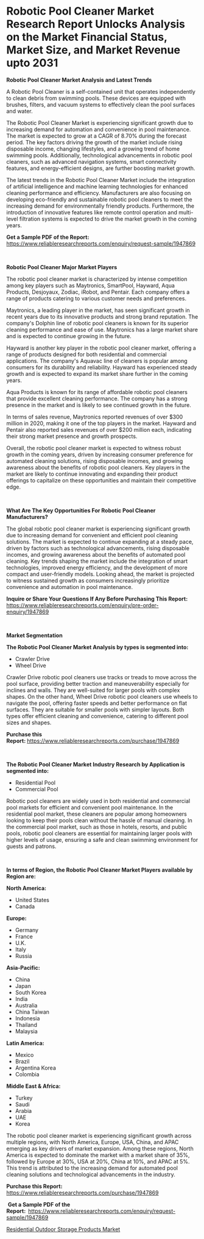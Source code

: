 <p><h1>Robotic Pool Cleaner Market Research Report Unlocks Analysis on the Market Financial Status, Market Size, and Market Revenue upto 2031</h1></p><p><strong>Robotic Pool Cleaner Market Analysis and Latest Trends</strong></p>
<p><p>A Robotic Pool Cleaner is a self-contained unit that operates independently to clean debris from swimming pools. These devices are equipped with brushes, filters, and vacuum systems to effectively clean the pool surfaces and water.</p><p>The Robotic Pool Cleaner Market is experiencing significant growth due to increasing demand for automation and convenience in pool maintenance. The market is expected to grow at a CAGR of 8.70% during the forecast period. The key factors driving the growth of the market include rising disposable income, changing lifestyles, and a growing trend of home swimming pools. Additionally, technological advancements in robotic pool cleaners, such as advanced navigation systems, smart connectivity features, and energy-efficient designs, are further boosting market growth.</p><p>The latest trends in the Robotic Pool Cleaner Market include the integration of artificial intelligence and machine learning technologies for enhanced cleaning performance and efficiency. Manufacturers are also focusing on developing eco-friendly and sustainable robotic pool cleaners to meet the increasing demand for environmentally friendly products. Furthermore, the introduction of innovative features like remote control operation and multi-level filtration systems is expected to drive the market growth in the coming years.</p></p>
<p><strong>Get a Sample PDF of the Report:&nbsp;</strong> <a href="https://www.reliableresearchreports.com/enquiry/request-sample/1947869">https://www.reliableresearchreports.com/enquiry/request-sample/1947869</a></p>
<p>&nbsp;</p>
<p><strong>Robotic Pool Cleaner Major Market Players</strong></p>
<p><p>The robotic pool cleaner market is characterized by intense competition among key players such as Maytronics, SmartPool, Hayward, Aqua Products, Desjoyaux, Zodiac, iRobot, and Pentair. Each company offers a range of products catering to various customer needs and preferences.</p><p>Maytronics, a leading player in the market, has seen significant growth in recent years due to its innovative products and strong brand reputation. The company's Dolphin line of robotic pool cleaners is known for its superior cleaning performance and ease of use. Maytronics has a large market share and is expected to continue growing in the future.</p><p>Hayward is another key player in the robotic pool cleaner market, offering a range of products designed for both residential and commercial applications. The company's Aquavac line of cleaners is popular among consumers for its durability and reliability. Hayward has experienced steady growth and is expected to expand its market share further in the coming years.</p><p>Aqua Products is known for its range of affordable robotic pool cleaners that provide excellent cleaning performance. The company has a strong presence in the market and is likely to see continued growth in the future.</p><p>In terms of sales revenue, Maytronics reported revenues of over $300 million in 2020, making it one of the top players in the market. Hayward and Pentair also reported sales revenues of over $200 million each, indicating their strong market presence and growth prospects.</p><p>Overall, the robotic pool cleaner market is expected to witness robust growth in the coming years, driven by increasing consumer preference for automated cleaning solutions, rising disposable incomes, and growing awareness about the benefits of robotic pool cleaners. Key players in the market are likely to continue innovating and expanding their product offerings to capitalize on these opportunities and maintain their competitive edge.</p></p>
<p>&nbsp;</p>
<p><strong>What Are The Key Opportunities For Robotic Pool Cleaner Manufacturers?</strong></p>
<p><p>The global robotic pool cleaner market is experiencing significant growth due to increasing demand for convenient and efficient pool cleaning solutions. The market is expected to continue expanding at a steady pace, driven by factors such as technological advancements, rising disposable incomes, and growing awareness about the benefits of automated pool cleaning. Key trends shaping the market include the integration of smart technologies, improved energy efficiency, and the development of more compact and user-friendly models. Looking ahead, the market is projected to witness sustained growth as consumers increasingly prioritize convenience and automation in pool maintenance.</p></p>
<p><strong>Inquire or Share Your Questions If Any Before Purchasing This Report:</strong> <a href="https://www.reliableresearchreports.com/enquiry/pre-order-enquiry/1947869">https://www.reliableresearchreports.com/enquiry/pre-order-enquiry/1947869</a></p>
<p>&nbsp;</p>
<p><strong>Market Segmentation</strong></p>
<p><strong>The Robotic Pool Cleaner Market Analysis by types is segmented into:</strong></p>
<p><ul><li>Crawler Drive</li><li>Wheel Drive</li></ul></p>
<p><p>Crawler Drive robotic pool cleaners use tracks or treads to move across the pool surface, providing better traction and maneuverability especially for inclines and walls. They are well-suited for larger pools with complex shapes. On the other hand, Wheel Drive robotic pool cleaners use wheels to navigate the pool, offering faster speeds and better performance on flat surfaces. They are suitable for smaller pools with simpler layouts. Both types offer efficient cleaning and convenience, catering to different pool sizes and shapes.</p></p>
<p><strong>Purchase this Report:&nbsp;</strong><a href="https://www.reliableresearchreports.com/purchase/1947869">https://www.reliableresearchreports.com/purchase/1947869</a></p>
<p>&nbsp;</p>
<p><strong>The Robotic Pool Cleaner Market Industry Research by Application is segmented into:</strong></p>
<p><ul><li>Residential Pool</li><li>Commercial Pool</li></ul></p>
<p><p>Robotic pool cleaners are widely used in both residential and commercial pool markets for efficient and convenient pool maintenance. In the residential pool market, these cleaners are popular among homeowners looking to keep their pools clean without the hassle of manual cleaning. In the commercial pool market, such as those in hotels, resorts, and public pools, robotic pool cleaners are essential for maintaining larger pools with higher levels of usage, ensuring a safe and clean swimming environment for guests and patrons.</p></p>
<p>&nbsp;</p>
<p><strong>In terms of Region, the Robotic Pool Cleaner Market Players available by Region are:</strong></p>
<p>
    <p> <strong> North America: </strong>
        <ul>
            <li>United States</li>
            <li>Canada</li>
        </ul>
        </p> 
    <p> <strong> Europe: </strong>
        <ul>
            <li>Germany</li>
            <li>France</li>
            <li>U.K.</li>
            <li>Italy</li>
            <li>Russia</li>
        </ul>
        </p> 
    <p> <strong> Asia-Pacific: </strong>
        <ul>
            <li>China</li>
            <li>Japan</li>
            <li>South Korea</li>
            <li>India</li>
            <li>Australia</li>
            <li>China Taiwan</li>
            <li>Indonesia</li>
            <li>Thailand</li>
            <li>Malaysia</li>
        </ul>
        </p> 
    <p> <strong> Latin America: </strong>
        <ul>
            <li>Mexico</li>
            <li>Brazil</li>
            <li>Argentina Korea</li>
            <li>Colombia</li>
        </ul>
        </p> 
    <p> <strong> Middle East & Africa: </strong>
        <ul>
            <li>Turkey</li>
            <li>Saudi</li>
            <li>Arabia</li>
            <li>UAE</li>
            <li>Korea</li>
        </ul>
    </p>
    </p>
<p><p>The robotic pool cleaner market is experiencing significant growth across multiple regions, with North America, Europe, USA, China, and APAC emerging as key drivers of market expansion. Among these regions, North America is expected to dominate the market with a market share of 35%, followed by Europe at 30%, USA at 20%, China at 10%, and APAC at 5%. This trend is attributed to the increasing demand for automated pool cleaning solutions and technological advancements in the industry.</p></p>
<p><strong>Purchase this Report: </strong><a href="https://www.reliableresearchreports.com/purchase/1947869">https://www.reliableresearchreports.com/purchase/1947869</a></p>
<p>&nbsp;<strong>Get a Sample PDF of the Report:&nbsp;&nbsp;</strong><a href="https://www.reliableresearchreports.com/enquiry/request-sample/1947869">https://www.reliableresearchreports.com/enquiry/request-sample/1947869</a></p>
<p><strong></strong></p>
<p><p><a href="https://github.com/NorbertYates/Market-Research-Report-List-4/blob/main/residential-outdoor-storage-products-market.md">Residential Outdoor Storage Products Market</a></p></p>